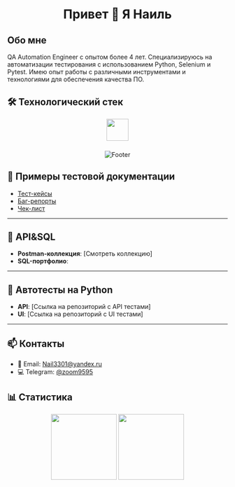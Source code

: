 ###

<div align="center">
  <h1>Привет 👋 Я Наиль</h1>
</div>

## Обо мне

QA Automation Engineer с опытом более 4 лет. Специализируюсь на автоматизации тестирования с использованием Python, Selenium и Pytest. Имею опыт работы с различными инструментами и технологиями для обеспечения качества ПО.

## 🛠 Технологический стек

<div align="center">
  <img src="https://skillicons.dev/icons?i=python,selenium,postman,git,jenkins,docker,postgres,kafka,grafana," height="50">
 </div>

###

<div align="center">
  <img src="https://capsule-render.vercel.app/api?type=waving&color=gradient&height=80&section=footer&animation=fadeIn" alt="Footer">
</div>

## 🧾 Примеры тестовой документации

- [Тест-кейсы](https://docs.google.com/spreadsheets/d/16TPd2RqftH_OMmKhMAbOFnoWpVzqsEspNw5EU92ZmKY/edit?gid=162495111#gid=162495111)
- [Баг-репорты](https://docs.google.com/spreadsheets/d/16TPd2RqftH_OMmKhMAbOFnoWpVzqsEspNw5EU92ZmKY/edit?gid=162495111#gid=162495111)
- [Чек-лист](https://docs.google.com/spreadsheets/d/16TPd2RqftH_OMmKhMAbOFnoWpVzqsEspNw5EU92ZmKY/edit?gid=162495111#gid=162495111)

---

## 🔗 API&SQL

- **Postman-коллекция**: [Смотреть коллекцию]
- **SQL-портфолио**: 

---

## 🔗 Автотесты на Python

- **API**: [Ссылка на репозиторий с API тестами]
- **UI**: [Ссылка на репозиторий с UI тестами]

---

## 📫 Контакты

- 📧 Email: Nail3301@yandex.ru
- 💻 Telegram: [@zoom9595](https://t.me/zoom9595)


## 📊 Статистика

<div align="center">
  <img src="https://github-readme-stats.vercel.app/api?username=KhodzhaevN&show_icons=true&theme=radical" height="150">
  <img src="https://github-readme-stats.vercel.app/api/top-langs/?username=KhodzhaevN&layout=compact&theme=radical" height="150">
</div>
